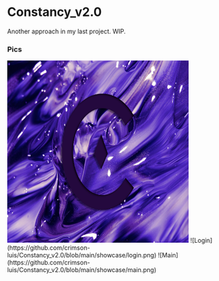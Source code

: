 # Constancy_v2.0
Another approach in my last project. WIP.

### Pics
<img src="https://github.com/crimson-luis/Constancy_v2.0/blob/main/showcase/toplevel_bg.png" width="420" height="420">
![Login](https://github.com/crimson-luis/Constancy_v2.0/blob/main/showcase/login.png)
![Main](https://github.com/crimson-luis/Constancy_v2.0/blob/main/showcase/main.png)
